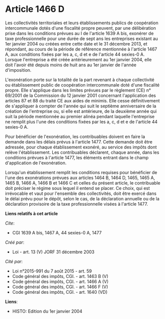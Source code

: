 # Article 1466 D

Les collectivités territoriales et leurs établissements publics de coopération intercommunale dotés d'une fiscalité propre
peuvent, par une délibération prise dans les conditions prévues au I de l'article 1639 A bis, exonérer de taxe
professionnelle pour une durée de sept ans les entreprises existant au 1er janvier 2004 ou créées entre cette date et le 31
décembre 2013, et répondant, au cours de la période de référence mentionnée à l'article 1467 A, aux conditions fixées par les
a, c, d et e de l'article 44 sexies-0 A. Lorsque l'entreprise a été créée antérieurement au 1er janvier 2004, elle doit
l'avoir été depuis moins de huit ans au 1er janvier de l'année d'imposition.

L'exonération porte sur la totalité de la part revenant à chaque collectivité ou établissement public de coopération
intercommunale doté d'une fiscalité propre. Elle s'applique dans les limites prévues par le règlement (CE) n° 69/2001 de la
Commission du 12 janvier 2001 concernant l'application des articles 87 et 88 du traité CE aux aides de minimis. Elle cesse
définitivement de s'appliquer à compter de l'année qui suit le septième anniversaire de la création de l'entreprise ou, si
elle est antérieure, de la deuxième année qui suit la période mentionnée au premier alinéa pendant laquelle l'entreprise ne
remplit plus l'une des conditions fixées par les a, c, d et e de l'article 44 sexies-0 A.

Pour bénéficier de l'exonération, les contribuables doivent en faire la demande dans les délais prévus à l'article 1477.
Cette demande doit être adressée, pour chaque établissement exonéré, au service des impôts dont relève l'établissement. Les
contribuables déclarent, chaque année, dans les conditions prévues à l'article 1477, les éléments entrant dans le champ
d'application de l'exonération.

Lorsqu'un établissement remplit les conditions requises pour bénéficier de l'une des exonérations prévues aux articles 1464
B, 1464 D, 1465, 1465 A, 1465 B, 1466 A, 1466 B et 1466 C et celles du présent article, le contribuable doit préciser le
régime sous lequel il entend se placer. Ce choix, qui est irrévocable et vaut pour l'ensemble des collectivités, doit être
exercé dans le délai prévu pour le dépôt, selon le cas, de la déclaration annuelle ou de la déclaration provisoire de la taxe
professionnelle visées à l'article 1477.

**Liens relatifs à cet article**

_Cite_:

  - CGI 1639 A bis, 1467 A, 44 sexies-0 A, 1477

_Créé par_:

  - Loi - art. 13 (V) JORF 31 décembre 2003

_Cité par_:

  - Loi n°2015-991 du 7 août 2015 - art. 59
  - Code général des impôts, CGI. - art. 1463 B (V)
  - Code général des impôts, CGI. - art. 1466 A (V)
  - Code général des impôts, CGI. - art. 1466 F (V)
  - Code général des impôts, CGI. - art. 1640 (VD)

**Liens**:

  - HISTO: Edition du 1er janvier 2004
